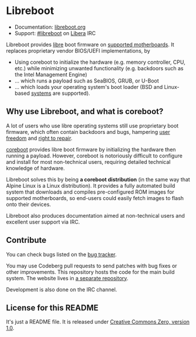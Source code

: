 Libreboot
=========

* Documentation: [libreboot.org](https://libreboot.org)
* Support: [\#libreboot](https://web.libera.chat/#libreboot) on
  [Libera](https://libera.chat/) IRC

Libreboot provides 
[libre](https://libreboot.org/freedom-status.html)
boot firmware on
[supported motherboards](https://libreboot.org/docs/install/#which-systems-are-supported-by-libreboot). It replaces proprietary vendor BIOS/UEFI implementations, by
* Using coreboot to initialize the hardware (e.g. memory controller, CPU, etc.) while
  minimizing unwanted functionality (e.g. backdoors such as the Intel Management Engine)
* ... which runs a payload such as SeaBIOS, GRUB, or U-Boot
* ... which loads your operating system's boot loader (BSD and Linux-based
  [systems](systems) are supported).

Why use Libreboot, and what is coreboot?
----------------------------------------

A lot of users who use libre operating systems still use proprietary boot
firmware, which often contain backdoors and bugs, hampering
[user freedom](https://writefreesoftware.org) and
[right to repair](https://www.eff.org/issues/right-to-repair).

[coreboot](https://coreboot.org) provides libre boot firmware by initializing
the hardware then running a payload. However, coreboot is notoriously difficult
to configure and install for most non-technical users, requiring detailed
technical knowledge of hardware.

Libreboot solves this by being **a coreboot distribution** (in the same way
that Alpine Linux is a Linux distribution). It provides a fully automated build
system that downloads and compiles pre-configured ROM images for supported
motherboards, so end-users could easily fetch images to flash onto their
devices.

Libreboot also produces documentation aimed at non-technical users and
excellent user support via IRC.

Contribute
----------

You can check bugs listed on
the [bug tracker](https://codeberg.org/libreboot/lbmk/issues).

You may use Codeberg pull requests to send patches with bug fixes or other
improvements. This repository hosts the code for the main build system.
The website lives in [a separate repository](https://codeberg.org/libreboot/lbwww).

Development is also done on the IRC channel.

License for this README
-----------------------

It's just a README file. It is released under
[Creative Commons Zero, version 1.0](https://creativecommons.org/publicdomain/zero/1.0/legalcode.txt).

